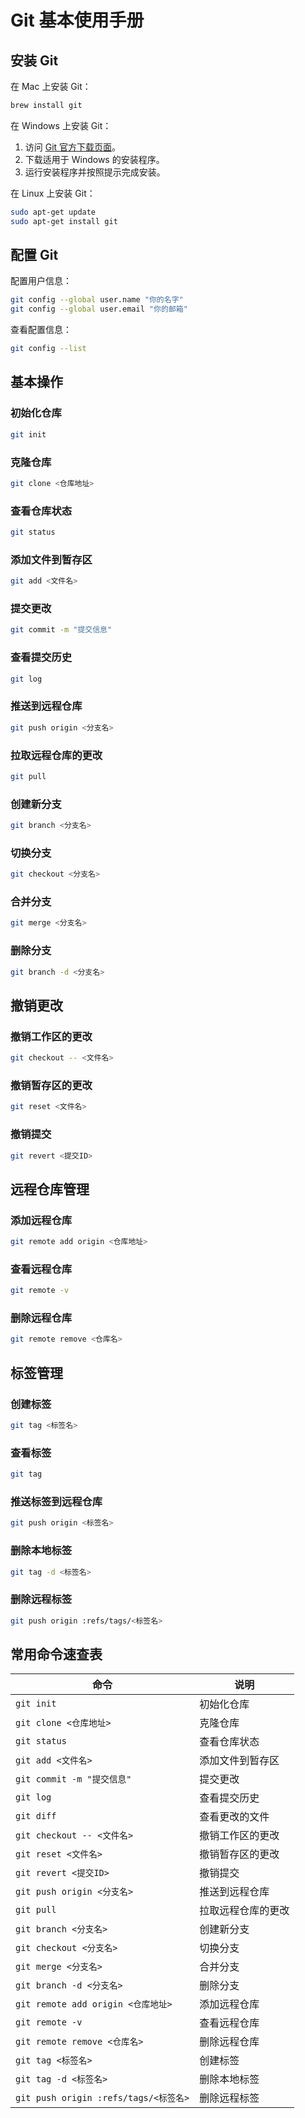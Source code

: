 # Git 基本使用手册

## 安装 Git

在 Mac 上安装 Git：

```bash
brew install git
```

在 Windows 上安装 Git：

1. 访问 [Git 官方下载页面](https://git-scm.com/download/win)。
2. 下载适用于 Windows 的安装程序。
3. 运行安装程序并按照提示完成安装。

在 Linux 上安装 Git：

```bash
sudo apt-get update
sudo apt-get install git
```

## 配置 Git

配置用户信息：

```bash
git config --global user.name "你的名字"
git config --global user.email "你的邮箱"
```

查看配置信息：

```bash
git config --list
```

## 基本操作

### 初始化仓库

```bash
git init
```

### 克隆仓库

```bash
git clone <仓库地址>
```

### 查看仓库状态

```bash
git status
```

### 添加文件到暂存区

```bash
git add <文件名>
```

### 提交更改

```bash
git commit -m "提交信息"
```

### 查看提交历史

```bash
git log
```

### 推送到远程仓库

```bash
git push origin <分支名>
```

### 拉取远程仓库的更改

```bash
git pull
```

### 创建新分支

```bash
git branch <分支名>
```

### 切换分支

```bash
git checkout <分支名>
```

### 合并分支

```bash
git merge <分支名>
```

### 删除分支

```bash
git branch -d <分支名>
```

## 撤销更改

### 撤销工作区的更改

```bash
git checkout -- <文件名>
```

### 撤销暂存区的更改

```bash
git reset <文件名>
```

### 撤销提交

```bash
git revert <提交ID>
```

## 远程仓库管理

### 添加远程仓库

```bash
git remote add origin <仓库地址>
```

### 查看远程仓库

```bash
git remote -v
```

### 删除远程仓库

```bash
git remote remove <仓库名>
```

## 标签管理

### 创建标签

```bash
git tag <标签名>
```

### 查看标签

```bash
git tag
```

### 推送标签到远程仓库

```bash
git push origin <标签名>
```

### 删除本地标签

```bash
git tag -d <标签名>
```

### 删除远程标签

```bash
git push origin :refs/tags/<标签名>
```

## 常用命令速查表

| 命令 | 说明 |
| --- | --- |
| `git init` | 初始化仓库 |
| `git clone <仓库地址>` | 克隆仓库 |
| `git status` | 查看仓库状态 |
| `git add <文件名>` | 添加文件到暂存区 |
| `git commit -m "提交信息"` | 提交更改 |
| `git log` | 查看提交历史 |
| `git diff` | 查看更改的文件 |
| `git checkout -- <文件名>` | 撤销工作区的更改 |
| `git reset <文件名>` | 撤销暂存区的更改 |
| `git revert <提交ID>` | 撤销提交 |
| `git push origin <分支名>` | 推送到远程仓库 |
| `git pull` | 拉取远程仓库的更改 |
| `git branch <分支名>` | 创建新分支 |
| `git checkout <分支名>` | 切换分支 |
| `git merge <分支名>` | 合并分支 |
| `git branch -d <分支名>` | 删除分支 |
| `git remote add origin <仓库地址>` | 添加远程仓库 |
| `git remote -v` | 查看远程仓库 |
| `git remote remove <仓库名>` | 删除远程仓库 |
| `git tag <标签名>` | 创建标签 |
| `git tag -d <标签名>` | 删除本地标签 |
| `git push origin :refs/tags/<标签名>` | 删除远程标签 |